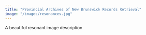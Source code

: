 ```yaml
---
title: "Provincial Archives of New Brunswick Records Retrieval"
image: "/images/resonances.jpg"
---
```


A beautiful resonant image description.